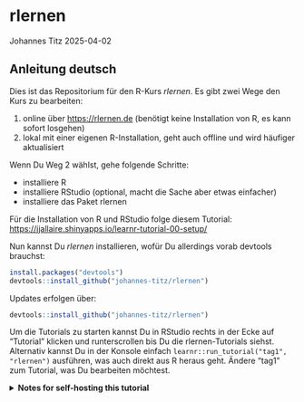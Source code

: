 rlernen
================
Johannes Titz
2025-04-02

## Anleitung deutsch

Dies ist das Repositorium für den R-Kurs *rlernen*. Es gibt zwei Wege
den Kurs zu bearbeiten:

1)  online über <https://rlernen.de> (benötigt keine Installation von R,
    es kann sofort losgehen)
2)  lokal mit einer eigenen R-Installation, geht auch offline und wird
    häufiger aktualisiert

Wenn Du Weg 2 wählst, gehe folgende Schritte:

- installiere R
- installiere RStudio (optional, macht die Sache aber etwas einfacher)
- installiere das Paket rlernen

Für die Installation von R und RStudio folge diesem Tutorial:
<https://jjallaire.shinyapps.io/learnr-tutorial-00-setup/>

Nun kannst Du *rlernen* installieren, wofür Du allerdings vorab devtools
brauchst:

``` r
install.packages("devtools")
devtools::install_github("johannes-titz/rlernen")
```

Updates erfolgen über:

``` r
devtools::install_github("johannes-titz/rlernen")
```

Um die Tutorials zu starten kannst Du in RStudio rechts in der Ecke auf
“Tutorial” klicken und runterscrollen bis Du die rlernen-Tutorials
siehst. Alternativ kannst Du in der Konsole einfach
`learnr::run_tutorial("tag1", "rlernen")` ausführen, was auch direkt aus
R heraus geht. Ändere “tag1” zum Tutorial, was Du bearbeiten möchtest.

<details>
<summary>
<b>Notes for self-hosting this tutorial</b>
</summary>

This repository contains the learnr-based tutorial *rlernen*. It is
primarily intended for personal use but may also be useful for others
who wish to modify or host the *rlernen* tutorial.

## Important Note

There are unresolved caching issues with *learnr*. Caching is disabled
for `tag2` and `tag5` due to the following problems: - `tag2` fails to
render entirely, causing excessive loading times. - `tag5` disrupts
navigation.

## Version 2.0 (September 2023)

- Updated all tutorials.
- Added a new section on reading and writing data.
- Created a custom help function.
- Reduced dependencies, decreasing image size from 3.62 GB to 1.89 GB.

## To-Do List

- Optimize and test the Dockerfile (use `glue_sys_reqs` from *mimosa*).
- Develop an R/RStudio installation tutorial similar to Posit’s, and
  link it at the end of *Day 1* (suggested by Alexandra).

## Procedure

### Docker

After modifying `.Rmd` files, push changes to GitHub, pull them on the
server, and rebuild the Docker image:

``` sh
sudo docker build . -t rlernen
```

Test the container (modify the file to see all tutorials):

``` sh
docker run --rm -p 4000:3838 rlernen R -e "rmarkdown::run('tag2.Rmd')"
```

- **Why is port 4000 used?** ShinyProxy expects this port for proper
  communication.
- **`--rm` flag:** Ensures the container is removed after execution to
  prevent clutter in the Docker container list.
- **`R -e` flag:** Executes an R command directly from the command line.

## Website Deployment

**Project:** `programming/rkurs_website`

1.  Modify `index.html` as needed.
2.  Run the script `create_nav.R` to update navigation.
3.  Upload the updated site to the server using:

``` sh
rsync -arvz --stats --progress --itemize-changes -e 'ssh -p 22' \
  _site/ johannes@method.hsw.tu-chemnitz.de:/var/www/rlernen_v2.0.de
```

</details>
